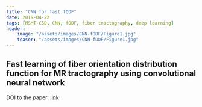 ```yaml
---
title: "CNN for fast fODF"
date: 2019-04-22
tags: [MSMT-CSD, CNN, fODF, fiber tractography, deep learning]
header:
    image: "/assets/images/CNN-fODF/Figure1.jpg"
    teaser: "/assets/images/CNN-fODF/Figure1.jpg"
---
```


## Fast learning of fiber orientation distribution function for MR tractography using convolutional neural network

DOI to the paper: [link](https://doi.org/10.1002/mp.13555)